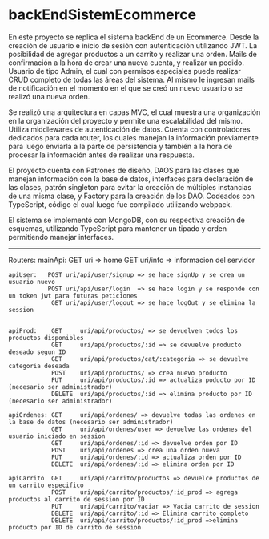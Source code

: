 # backEndSistemEcommerce

En este proyecto se replica el sistema backEnd de un Ecommerce. Desde la creación de usuario e inicio de sesión con autenticación utilizando JWT. La posibilidad de agregar productos a un carrito y realizar una orden. Mails de confirmación a la hora de crear una nueva cuenta, y realizar un pedido. 
Usuario de tipo Admin, el cual con permisos especiales puede realizar CRUD completo de todas las áreas del sistema. Al mismo le ingresan mails de notificación en el momento en el que se creó un nuevo usuario o se realizó una nueva orden.


Se realizó una arquitectura en capas MVC, el cual muestra una organización en la organización del proyecto y permite una escalabilidad del mismo.
Utiliza middlewares de autenticación de datos.  Cuenta con controladores dedicados  para cada router, los cuales manejan la información previamente para luego enviarla a la parte de persistencia y también a la hora de procesar la información antes de realizar una respuesta.

El proyecto cuenta con Patrones de diseño, DAOS para las clases que manejan información con la base de datos, interfaces para declaración de las clases, patrón singleton para evitar la creación de múltiples instancias de una misma clase, y Factory para la creación de los DAO. Codeados con TypeScript, código el cual luego fue compilado utilizando webpack.

El sistema se implementó con MongoDB, con su respectiva creación de esquemas, utilizando TypeScript para mantener un tipado y orden permitiendo manejar interfaces.

----------------------------------------------------------------------------------------------------------------------------------------------------------------------

Routers:
    mainApi:   GET uri => home
               GET uri/info => informacion del servidor


    apiUser:   POST uri/api/user/signup => se hace signUp y se crea un usuario nuevo
               POST uri/api/user/login  => se hace login y se responde con un token jwt para futuras peticiones
                GET uri/api/user/logout => se hace logOut y se elimina la session


    apiProd:    GET     uri/api/productos/ => se devuelven todos los productos disponibles
                GET     uri/api/productos/:id => se devuelve producto deseado segun ID
                GET     uri/api/productos/cat/:categoria => se devuelve categoria deseada
                POST    uri/api/productos/ => crea nuevo producto
                PUT     uri/api/productos/:id => actualiza poducto por ID (necesario ser administrador)
                DELETE  uri/api/productos/:id => elimina producto por ID (necesario ser administrador)

    apiOrdenes: GET     uri/api/ordenes/ => devuelve todas las ordenes en la base de datos (necesario ser administrador)
                GET     uri/api/ordenes/user => devuelve las ordenes del usuario iniciado en session
                GET     uri/api/ordenes/:id => devuelve orden por ID
                POST    uri/api/ordenes => crea una orden nueva
                PUT     uri/api/ordenes/:id => actualiza orden por ID
                DELETE  uri/api/ordenes/:id => elimina orden por ID

    apiCarrito  GET     uri/api/carrito/productos => devuelce productos de un carrito especifico
                POST    uri/api/carrito/productos/:id_prod => agrega productos al carrito de session por ID
                PUT     uri/api/carrito/vaciar => Vacia carrito de session
                DELETE  uri/api/carrito/:id => Elimina carrito completo
                DELETE  uri/api/carrito/productos/:id_prod =>elimina producto por ID de carrito de session
